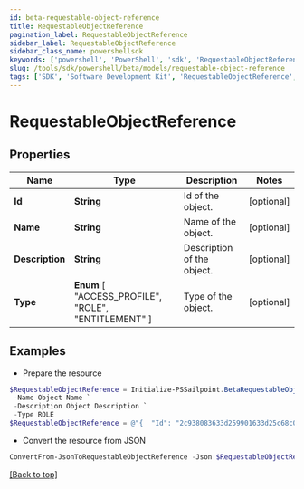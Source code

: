 ```yaml
---
id: beta-requestable-object-reference
title: RequestableObjectReference
pagination_label: RequestableObjectReference
sidebar_label: RequestableObjectReference
sidebar_class_name: powershellsdk
keywords: ['powershell', 'PowerShell', 'sdk', 'RequestableObjectReference', 'BetaRequestableObjectReference'] 
slug: /tools/sdk/powershell/beta/models/requestable-object-reference
tags: ['SDK', 'Software Development Kit', 'RequestableObjectReference', 'BetaRequestableObjectReference']
---
```



# RequestableObjectReference

## Properties

Name | Type | Description | Notes
------------ | ------------- | ------------- | -------------
**Id** | **String** | Id of the object. | [optional] 
**Name** | **String** | Name of the object. | [optional] 
**Description** | **String** | Description of the object. | [optional] 
**Type** |  **Enum** [  "ACCESS_PROFILE",    "ROLE",    "ENTITLEMENT" ] | Type of the object. | [optional] 

## Examples

- Prepare the resource
```powershell
$RequestableObjectReference = Initialize-PSSailpoint.BetaRequestableObjectReference  -Id 2c938083633d259901633d25c68c00fa `
 -Name Object Name `
 -Description Object Description `
 -Type ROLE
$RequestableObjectReference = @"{  "Id": "2c938083633d259901633d25c68c00fa", "Name": "Object Name", "Description": "Object Description", "Type": "ROLE" }"@
```

- Convert the resource from JSON
```powershell
ConvertFrom-JsonToRequestableObjectReference -Json $RequestableObjectReference
```


[[Back to top]](#) 

